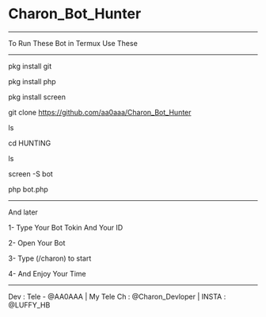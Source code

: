 # Charon_Bot_Hunter

---------------------

To Run These Bot in Termux Use These

---------------------

pkg install git

pkg install php

pkg install screen

git clone https://github.com/aa0aaa/Charon_Bot_Hunter

ls

cd HUNTING

ls

screen -S bot

php bot.php

---------------------

And later

1- Type Your Bot Tokin And Your ID

2- Open Your Bot

3- Type (/charon) to start

4- And Enjoy Your Time

---------------------

Dev : Tele - @AA0AAA | My Tele Ch : @Charon_Devloper | INSTA : @LUFFY_HB
